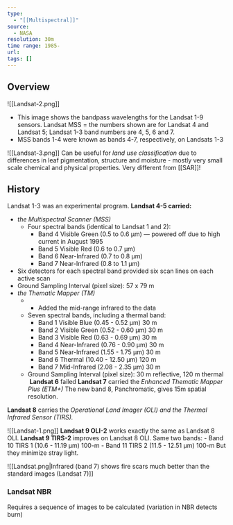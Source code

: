 ```yaml
---
type:
  - "[[Multispectral]]"
source:
  - NASA
resolution: 30m
time range: 1985-
url: 
tags: []
---
```

## Overview
![[Landsat-2.png]]
- This image shows the bandpass wavelengths for the Landsat 1-9 sensors. Landsat MSS = the numbers shown are for Landsat 4 and Landsat 5; Landsat 1-3 band numbers are 4, 5, 6 and 7.
- MSS bands 1-4 were known as bands 4-7, respectively, on Landsats 1-3

![[Landsat-3.png]]
Can be useful for *land use classification* due to differences in leaf pigmentation, structure and moisture - mostly very small scale chemical and physical properties. Very different from [[SAR]]!

## History
Landsat 1-3 was an experimental program.
**Landsat 4-5 carried:**
- *the Multispectral Scanner (MSS)*
	- Four spectral bands (identical to Landsat 1 and 2):
	    - Band 4 Visible Green (0.5 to 0.6 µm) — powered off due to high current in August 1995
	    - Band 5 Visible Red (0.6 to 0.7 µm)
	    - Band 6 Near-Infrared (0.7 to 0.8 µm)
	    - Band 7 Near-Infrared (0.8 to 1.1 µm)
- Six detectors for each spectral band provided six scan lines on each active scan
- Ground Sampling Interval (pixel size): 57 x 79 m
- *the Thematic Mapper (TM)*
	- - Added the mid-range infrared to the data
	- Seven spectral bands, including a thermal band:
	    - Band 1 Visible Blue (0.45 - 0.52 µm) 30 m
	    - Band 2 Visible Green (0.52 - 0.60 µm) 30 m
	    - Band 3 Visible Red (0.63 - 0.69 µm) 30 m
	    - Band 4 Near-Infrared (0.76 - 0.90 µm) 30 m
	    - Band 5 Near-Infrared (1.55 - 1.75 µm) 30 m
	    - Band 6 Thermal (10.40 - 12.50 µm) 120 m
	    - Band 7 Mid-Infrared (2.08 - 2.35 µm) 30 m
	- Ground Sampling Interval (pixel size): 30 m reflective, 120 m thermal
 **Landsat 6** failed 
 **Landsat 7** carried the *Enhanced Thematic Mapper Plus (ETM+)*
 The new band 8, Panchromatic, gives 15m spatial resolution.

**Landsat 8** carries the *Operational Land Imager (OLI) and the Thermal Infrared Sensor (TIRS).*

![[Landsat-1.png]]
**Landsat 9 OLI-2** works exactly the same as Landsat 8 OLI.
**Landsat 9 TIRS-2** improves on Landsat 8 OLI.
	Same two bands:
	- Band 10 TIRS 1 (10.6 - 11.19 µm) 100-m
	- Band 11 TIRS 2 (11.5 - 12.51 µm) 100-m
But they minimize stray light.


![[Landsat.png|Infrared (band 7) shows fire scars much better than the standard images (Landsat 7)]]
### Landsat NBR
Requires a sequence of images to be calculated (variation in NBR detects burn)
